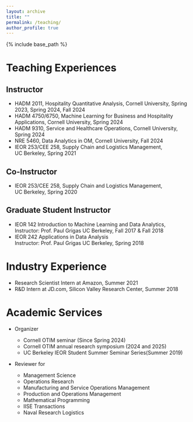 ```yaml
---
layout: archive
title: ""
permalink: /teaching/
author_profile: true
---
```

{% include base_path %} 

# Teaching Experiences
## Instructor
* HADM 2011, Hospitality Quantitative Analysis,
Cornell University, Spring 2023, Spring 2024, Fall 2024
* HADM 4750/6750, Machine Learning for Business and Hospitality Applications,
Cornell University, Spring 2024
* HADM 9310, Service and Healthcare Operations,
Cornell University, Spring 2024
* NRE 5460, Data Analytics in OM,
Cornell University, Fall 2024
* IEOR 253/CEE 258, Supply Chain and Logistics Management,     
UC Berkeley, Spring 2021
## Co-Instructor
* IEOR 253/CEE 258, Supply Chain and Logistics Management,     
UC Berkeley, Spring 2020 

## Graduate Student Instructor
* IEOR 142 Introduction to Machine Learning and Data Analytics,     
Instructor: Prof. Paul Grigas
UC Berkeley, Fall 2017 & Fall 2018
* IEOR 242 Applications in Data Analysis    
Instructor: Prof. Paul Grigas
UC Berkeley, Spring 2018

# Industry Experience
* Research Scientist Intern at Amazon, Summer 2021
* R&D Intern at JD.com, Silicon Valley Research Center, Summer 2018

# Academic Services
* Organizer
    * Cornell OTIM seminar (Since Spring 2024)
    * Cornell OTIM annual research symposium (2024 and 2025)
    * UC Berkeley IEOR Student Summer Seminar Series(Summer 2019)
      
* Reviewer for     
     * Management Science
     * Operations Research
     * Manufacturing and Service Operations Management
     * Production and Operations Management
     * Mathematical Programming
     * IISE Transactions
     * Naval Research Logistics
   
